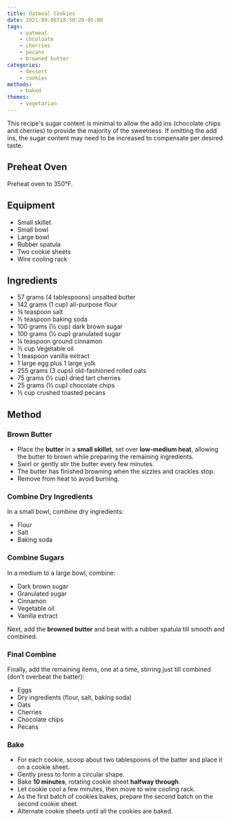```yaml
---
title: Oatmeal Cookies
date: 2021-09-06T18:50:20-05:00
tags:
    - oatmeal
    - chcoloate
    - cherries
    - pecans
    - browned butter
categories: 
    - dessert
    - cookies
methods:
    - baked
themes:
    - vegetarian
---
```


This recipe's sugar content is minimal to allow the add ins (chocolate chips and cherries) to provide the majority of the sweetness. If omitting the add ins, the sugar content may need to be increased to compensate per desired taste.

## Preheat Oven

Preheat oven to 350°F.

## Equipment

-   Small skillet
-   Small bowl
-   Large bowl
-   Rubber spatula
-   Two cookie sheets
-   Wire cooling rack

## Ingredients

-   57 grams (4 tablespoons) unsalted butter
-   142 grams (1 cup) all-purpose flour
-   ¾ teaspoon salt
-   ½ teaspoon baking soda
-   100 grams (½ cup) dark brown sugar
-   100 grams (½ cup) granulated sugar
-   ¼ teaspoon ground cinnamon
-   ½ cup Vegetable oil
-   1 teaspoon vanilla extract
-   1 large egg plus 1 large yolk
-   255 grams (3 cups) old-fashioned rolled oats
-   75 grams (½ cup) dried tart cherries
-   25 grams (½ cup) chocolate chips
-   ½ cup crushed toasted pecans

## Method

### Brown Butter

-   Place the **butter** in a **small skillet**, set over **low-medium
    heat**, allowing the butter to brown while preparing the remaining
    ingredients.
-   Swirl or gently stir the butter every few minutes.
-   The butter has finished browning when the sizzles and crackles stop.
-   Remove from heat to avoid burning.

### Combine Dry Ingredients

In a small bowl, combine dry ingredients:

-   Flour
-   Salt
-   Baking soda

### Combine Sugars

In a medium to a large bowl, combine:

-   Dark brown sugar
-   Granulated sugar
-   Cinnamon
-   Vegetable oil
-   Vanilla extract

Next, add the **browned butter** and beat with a rubber spatula till
smooth and combined.

### Final Combine

Finally, add the remaining items, one at a time, stirring just till
combined (don't overbeat the batter):

-   Eggs
-   Dry ingredients (flour, salt, baking soda)
-   Oats
-   Cherries
-   Chocolate chips
-   Pecans

### Bake

-   For each cookie, scoop about two tablespoons of the batter and place
    it on a cookie sheet.
-   Gently press to form a circular shape.
-   Bake **10 minutes**, rotating cookie sheet **halfway through**.
-   Let cookie cool a few minutes, then move to wire cooling rack.
-   As the first batch of cookies bakes, prepare the second batch on the
    second cookie sheet.
-   Alternate cookie sheets until all the cookies are baked.
